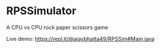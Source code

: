 # RPSSimulator
A CPU vs CPU rock paper scissors game

Live demo: https://repl.it/@ajaybhatta49/RPSSim#Main.java

